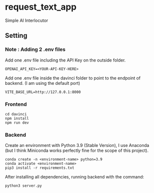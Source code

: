# request_text_app
Simple AI Interlocutor

## Setting

### Note : Adding 2 .env files
Add one .env file including the API Key on the outside folder.
```[code]
OPENAI_API_KEY=<YOUR-API-KEY-HERE>
```
Add one .env file inside the davinci folder to point to the endpoint of backend. (I am using the default port)
```[code]
VITE_BASE_URL=http://127.0.0.1:8000
```

### Frontend

```[bash]
cd davinci
npm install
npm run dev
```

### Backend

Create an environment with Python 3.9 (Stable Version), I use Anaconda (but I think Miniconda works perfectly fine for the scope of this project).
```[bash]
conda create -n <environment-name> python=3.9
conda activate <environment-name>
pip3 install -r requirements.txt
```

After installing all dependencies, running backend with the command:

```[bash]
python3 server.py
```

